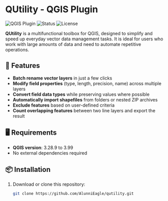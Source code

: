 # QUtility - QGIS Plugin

![QGIS Plugin](https://img.shields.io/badge/QGIS-3.28%2B-green)
![Status](https://img.shields.io/badge/status-stable-brightgreen)
![License](https://img.shields.io/badge/license-GPL--2.0-blue)

**QUtility** is a multifunctional toolbox for QGIS, designed to simplify and speed up everyday vector data management tasks. It is ideal for users who work with large amounts of data and need to automate repetitive operations.

## 🚀 Features

- **Batch rename vector layers** in just a few clicks  
- **Modify field properties** (type, length, precision, name) across multiple layers  
- **Convert field data types** while preserving values where possible  
- **Automatically import shapefiles** from folders or nested ZIP archives  
- **Exclude features** based on user-defined criteria  
- **Count overlapping features** between two line layers and export the result  

## 🖥️ Requirements

- **QGIS version**: 3.28.9 to 3.99
- No external dependencies required

## 📦 Installation

1. Download or clone this repository:
   ```bash
   git clone https://github.com/AlunniEagle/qutility.git